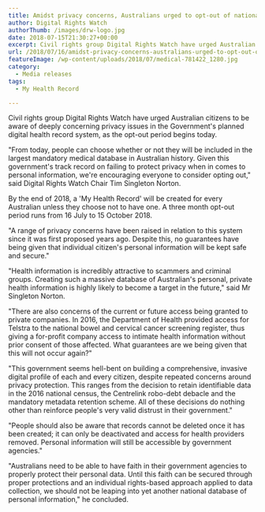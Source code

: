 ```yaml
---
title: Amidst privacy concerns, Australians urged to opt-out of national health record
author: Digital Rights Watch
authorThumb: /images/drw-logo.jpg
date: 2018-07-15T21:30:27+00:00
excerpt: Civil rights group Digital Rights Watch have urged Australian citizens to be aware of deeply concerning privacy issues in the Government's planned digital health record system, as the opt-out period begins today.
url: /2018/07/16/amidst-privacy-concerns-australians-urged-to-opt-out-of-national-health-record/
featureImage: /wp-content/uploads/2018/07/medical-781422_1280.jpg
category:
  - Media releases
tags:
  - My Health Record

---
```

Civil rights group Digital Rights Watch have urged Australian citizens to be aware of deeply concerning privacy issues in the Government's planned digital health record system, as the opt-out period begins today.

"From today, people can choose whether or not they will be included in the largest mandatory medical database in Australian history. Given this government's track record on failing to protect privacy when in comes to personal information, we're encouraging everyone to consider opting out," said Digital Rights Watch Chair Tim Singleton Norton.

By the end of 2018, a 'My Health Record' will be created for every Australian unless they choose not to have one. A three month opt-out period runs from 16 July to 15 October 2018.

"A range of privacy concerns have been raised in relation to this system since it was first proposed years ago. Despite this, no guarantees have being given that individual citizen's personal information will be kept safe and secure."

"Health information is incredibly attractive to scammers and criminal groups. Creating such a massive database of Australian's personal, private health information is highly likely to become a target in the future," said Mr Singleton Norton.

"There are also concerns of the current or future access being granted to private companies. In 2016, the Department of Health provided access for Telstra to the national bowel and cervical cancer screening register, thus giving a for-profit company access to intimate health information without prior consent of those affected. What guarantees are we being given that this will not occur again?"

"This government seems hell-bent on building a comprehensive, invasive digital profile of each and every citizen, despite repeated concerns around privacy protection. This ranges from the decision to retain identifiable data in the 2016 national census, the Centrelink robo-debt debacle and the mandatory metadata retention scheme. All of these decisions do nothing other than reinforce people's very valid distrust in their government."

"People should also be aware that records cannot be deleted once it has been created; it can only be deactivated and access for health providers removed. Personal information will still be accessible by government agencies."

"Australians need to be able to have faith in their government agencies to properly protect their personal data. Until this faith can be secured through proper protections and an individual rights-based approach applied to data collection, we should not be leaping into yet another national database of personal information," he concluded.
